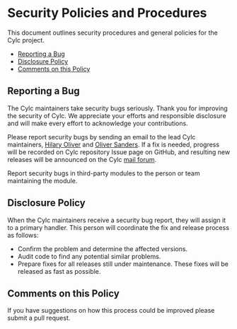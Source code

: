 # Security Policies and Procedures

This document outlines security procedures and general policies for the Cylc
project.

  * [Reporting a Bug](#reporting-a-bug)
  * [Disclosure Policy](#disclosure-policy)
  * [Comments on this Policy](#comments-on-this-policy)

## Reporting a Bug

The Cylc maintainers take security bugs seriously. Thank you for improving the
security of Cylc. We appreciate your efforts and responsible disclosure and
will make every effort to acknowledge your contributions.

Please report security bugs by sending an email to the lead Cylc maintainers,
[Hilary Oliver](mailto:hilary.oliver@niwa.co.nz) and [Oliver
Sanders](mailto:oliver.sanders@metoffice.gov.uk). If a fix is needed, progress will be
recorded on Cylc repository Issue page on GitHub, and resulting new releases
will be announced on the Cylc [mail forum](mailto:cylc@googlegroups.com). 

Report security bugs in third-party modules to the person or team maintaining
the module.

## Disclosure Policy

When the Cylc maintainers receive a security bug report, they will assign it to
a primary handler. This person will coordinate the fix and release process as
follows:

  * Confirm the problem and determine the affected versions.
  * Audit code to find any potential similar problems.
  * Prepare fixes for all releases still under maintenance. These fixes will be
    released as fast as possible.

## Comments on this Policy

If you have suggestions on how this process could be improved please submit a
pull request.
